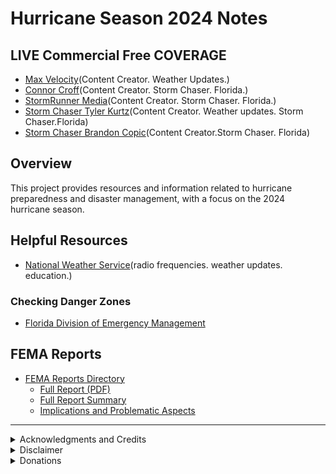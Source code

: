 # Hurricane Season 2024 Notes

## LIVE Commercial Free COVERAGE
  - [Max Velocity](https://www.youtube.com/@MaxVelocityWX)(Content Creator. Weather Updates.)
  - [Connor Croff](https://www.youtube.com/@ConnorCroff)(Content Creator. Storm Chaser. Florida.)
  - [StormRunner Media](https://www.youtube.com/@stormrunnermedia)(Content Creator. Storm Chaser. Florida.)
  - [Storm Chaser Tyler Kurtz](https:https://www.youtube.com/@StormChaserTylerKurtz//www.youtube.com/@StormChaserTylerKurtz)(Content Creator. Weather updates. Storm Chaser.Florida)
  - [Storm Chaser Brandon Copic](https://www.youtube.com/@BrandonCopicWx)(Content Creator.Storm Chaser. Florida)
## Overview
This project provides resources and information related to hurricane preparedness and disaster management, with a focus on the 2024 hurricane season.

## Helpful Resources
- [National Weather Service](https://www.weather.gov/iwx/noaaweatherradio)(radio frequencies. weather updates. education.)

### Checking Danger Zones 
- [Florida Division of Emergency Management](https://www.floridadisaster.org/)

## FEMA Reports
- [FEMA Reports Directory](./femaReports)
  - [Full Report (PDF)](./femaReports/Office_Of_Inspector_General_FEMA_Inadequacy_OIG-24-45-Aug24.pdf)
  - [Full Report Summary](./femaReports/OIG_Report_summary.md)
  - [Implications and Problematic Aspects](./femaReports/Problematic_Assessment.md)

---

<details>
<summary>Acknowledgments and Credits</summary>

### Inspiration
This project was inspired by and benefited from the following resources:

- **Real Estate Mindset** - A YouTube channel providing valuable insights into real estate investment strategies. 
  - Influential video: [FEMA, Hurricane Helene and Milton](https://youtu.be/bXRFHqiUtAs)
  - Channel: [Real Estate Mindset](https://www.youtube.com/@realestatemindset)
- **Melanie King** - American content creator and relationship coach. 
  - Influential video: 
    - Youtube: [Hurricane Milton](https://youtu.be/RjIPDO7eBz0)
    - Rumble: [Hurricane Milton](https://rumble.com/v5i3i8l-im-evacuating-from-historic-hurricane-milton-worse-than-helene.html)
  - Channel: [Melanie King](https://www.youtube.com/@itsmelanieking/videos)
- **Max Velocity - Severe Weather Center** - Max Velocity provides accurate, honest, and reliable weather information across the United States. 
  - Channel: [Max Velocity - Severe Weather Center](https://www.youtube.com/c/MaxVelocityWX)

### Tools and Technologies
The following tools were instrumental in the creation of this project:

- **Claude AI** - An advanced language model developed by Anthropic, used for content generation, research assistance, and data analysis.
  - Website: [Anthropic](https://www.anthropic.com)

</details>

<details>
<summary>Disclaimer</summary>

This README file is for informational and educational purposes only. For the most accurate and up-to-date information, please refer to the full [FEMA report](https://www.oversight.gov/report/DHS/FEMA%E2%80%99s-Inadequate-Oversight-Led-Delays-Closing-Out-Declared-Disasters) and official [DHS OIG communications](https://www.oig.dhs.gov/).

</details>

<details>
<summary>Donations</summary>

- Humanitarian Organizations
    - [American Cross](https://www.redcross.org/donate/dr/hurricanes-milton-helene.html/)
    
- For the People By the People
    - [Max Velocity & The Y'all Squad](https://donorbox.org/max-velocity-yall-squad)
- For the People By Veterans
    - North Carolina and Tennessee Recover and Relief
        - [Bitcoin Veterans](https://pay.zaprite.com/pl_Mibjv4lkEs)
- For my Github
    - juniorduc44@walletofsatoshi.com(Bitcoin and Bitcoin lightning enabled)
   

</details>